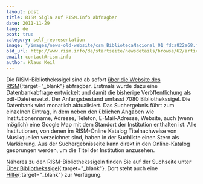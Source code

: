 ```yaml
---
layout: post
title: RISM Sigla auf RISM.Info abfragbar
date: 2011-11-29
lang: de
post: true
category: self_representation
image: "/images/news-old-website/csm_BibliotecaNacional_01_fdca822a68.jpg"
old_url: http://www.rism.info/de/startseite/newsdetails/browse/62/article/64/new-rism-sigla-search-on-risminfo.html
email: contact@rism.info
author: Klaus Keil
---
```



Die RISM-Bibliothekssigel sind ab sofort [über die Website des RISM](http://www.rism.info/de/community/entwicklung/rism-bibliothekssigel.html){:target="_blank"} abfragbar. Erstmals wurde dazu eine Datenbankabfrage entwickelt und damit die bisherige Veröffentlichung als pdf-Datei ersetzt. Der Anfangsbestand umfasst 7080 Bibliothekssigel. Die Datenbank wird monatlich aktualisiert. Das Suchergebnis führt zum einzelnen Eintrag, in dem neben den üblichen Angaben wie Institutionenname, Adresse, Telefon, E-Mail-Adresse, Website, auch (wenn möglich) eine Google Map mit dem Standort der Institution enthalten ist. Alle Institutionen, von denen im RISM-Online Katalog Titelnachweise von Musikquellen verzeichnet sind, haben in der Suchliste einen Stern als Markierung. Aus der Suchergebnisseite kann direkt in den Online-Katalog gesprungen werden, um die Titel der Institution anzusehen.

Näheres zu den RISM-Bibliothekssigeln finden Sie auf der Suchseite unter [Über Bibliothekssigel](http://www.rism.info/de/community/entwicklung/rism-bibliothekssigel/ueber-sigel.html){:target="_blank"}. Dort steht auch eine [Hilfe](http://www.rism.info/de/community/entwicklung/rism-bibliothekssigel/hilfe.html){:target="_blank"} zur Verfügung.